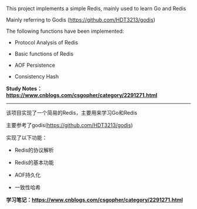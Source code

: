 This project implements a simple Redis, mainly used to learn Go and Redis

Mainly referring to Godis (<https://github.com/HDT3213/godis>)

The following functions have been implemented:

- Protocol Analysis of Redis

- Basic functions of Redis

- AOF Persistence

- Consistency Hash

**Study Notes：<https://www.cnblogs.com/csgopher/category/2291271.html>**

-------------------------

该项目实现了一个简易的Redis，主要用来学习Go和Redis

主要参考了godis(<https://github.com/HDT3213/godis>)

实现了以下功能：

- Redis的协议解析

- Redis的基本功能

- AOF持久化

- 一致性哈希

**学习笔记：<https://www.cnblogs.com/csgopher/category/2291271.html>**
